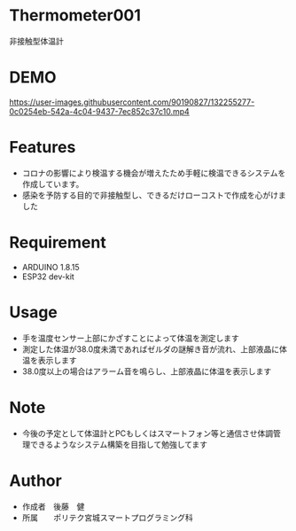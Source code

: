 
# Thermometer001
 
非接触型体温計
 
# DEMO
 

https://user-images.githubusercontent.com/90190827/132255277-0c0254eb-542a-4c04-9437-7ec852c37c10.mp4


 
# Features
* コロナの影響により検温する機会が増えたため手軽に検温できるシステムを作成しています。
* 感染を予防する目的で非接触型し、できるだけローコストで作成を心がけました
 
# Requirement
  
* ARDUINO 1.8.15
* ESP32 dev-kit
 

# Usage
 
* 手を温度センサー上部にかざすことによって体温を測定します
* 測定した体温が38.0度未満であればゼルダの謎解き音が流れ、上部液晶に体温を表示します
* 38.0度以上の場合はアラーム音を鳴らし、上部液晶に体温を表示します
 
# Note

* 今後の予定として体温計とPCもしくはスマートフォン等と通信させ体調管理できるようなシステム構築を目指して勉強してます
 
# Author
 
* 作成者　後藤　健
* 所属　　ポリテク宮城スマートプログラミング科
